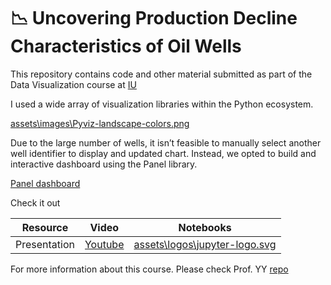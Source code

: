 #  📉 Uncovering Production Decline Characteristics of Oil Wells

This repository contains code and other material submitted as part of the Data Visualization course at [IU](assets\logos\Indiana_Hoosiers_logo.svg)

I used a wide array of visualization libraries within the Python ecosystem.

[assets\images\Pyviz-landscape-colors.png](https://pyviz.org/overviews/index.html)


Due to the large number of wells, it isn’t feasible to manually select another well identifier to display and updated chart. Instead, we opted to build and interactive dashboard using the Panel library.

[Panel dashboard](https://github.com/magrella/iu_dviz_project/blob/main/assets/videos/panel_dashboard_demo.mkv)


Check it out

Resource | Video | Notebooks |
|--------|-------|-----------|
| Presentation | [Youtube](https://youtu.be/Rr8mnMP5E4A) | [assets\logos\jupyter-logo.svg](https://github.com/magrella/iu_dviz_project/notebooks/final_project.ipynb) |

For more information about this course. Please check Prof. YY [repo](https://github.com/yy/dviz-course/wiki/Project-deliverables)
